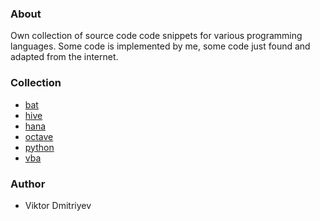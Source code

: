 ### About

Own collection of source code code snippets for various programming languages. Some code is implemented by me, some code just found and adapted from the internet.

### Collection

* [bat](bat)
* [hive](hive)
* [hana](hana)
* [octave](octave)
* [python](python)
* [vba](vba)

### Author

* Viktor Dmitriyev
